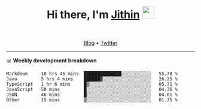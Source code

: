 <h1 align="center">Hi there, I'm <a href="https://jithset.github.io/" target="_blank">Jithin</a> <img
src="https://github.com/blackcater/blackcater/raw/main/images/Hi.gif" height="32" /></h1>

<br />

<p align="center">
  <a href="https://jithset.github.io">Blog</a> •
  <a href="https://twitter.com/jithset">Twitter</a>
</p>

---

📊 **Weekly development breakdown**

<!--START_SECTION:waka-->

```text
Markdown     10 hrs 46 mins  ██████████████░░░░░░░░░░░   55.78 %
Java         5 hrs 4 mins    ██████▓░░░░░░░░░░░░░░░░░░   26.25 %
TypeScript   1 hr 6 mins     █▒░░░░░░░░░░░░░░░░░░░░░░░   05.71 %
JavaScript   50 mins         █░░░░░░░░░░░░░░░░░░░░░░░░   04.36 %
JSON         46 mins         █░░░░░░░░░░░░░░░░░░░░░░░░   04.01 %
Other        15 mins         ▒░░░░░░░░░░░░░░░░░░░░░░░░   01.35 %
```

<!--END_SECTION:waka-->

